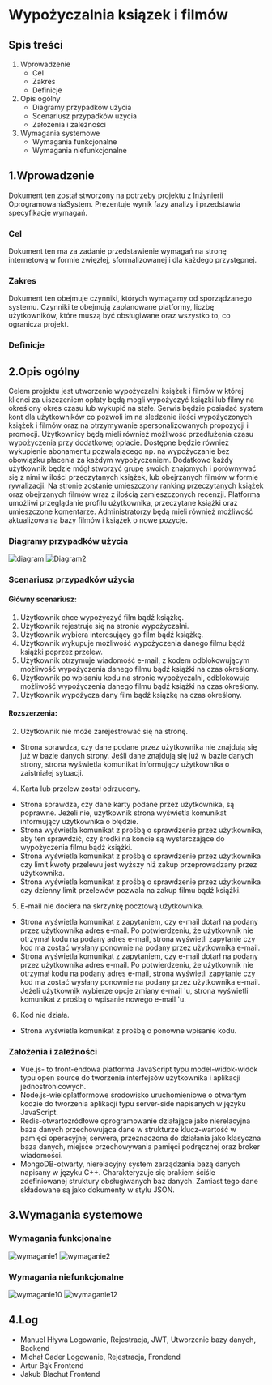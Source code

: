 # Wypożyczalnia ksiązek i filmów
## Spis treści
1. Wprowadzenie
    * Cel
    * Zakres
    * Definicje
2. Opis ogólny
    * Diagramy przypadków użycia
    * Scenariusz przypadków użycia
    * Założenia i zależności
3. Wymagania systemowe
    * Wymagania funkcjonalne
    * Wymagania niefunkcjonalne
## 1.Wprowadzenie
Dokument ten został stworzony na potrzeby projektu z Inżynierii OprogramowaniaSystem. Prezentuje  wynik fazy analizy i przedstawia specyfikacje wymagań.
### Cel
Dokument ten ma za zadanie przedstawienie wymagań na stronę internetową w formie zwięzłej, sformalizowanej i dla każdego przystępnej.
### Zakres
Dokument ten obejmuje czynniki, których wymagamy od sporządzanego systemu. Czynniki te obejmują zaplanowane platformy, liczbę
użytkowników, które muszą być obsługiwane oraz wszystko to, co ogranicza projekt.
### Definicje
## 2.Opis ogólny
Celem projektu jest utworzenie wypożyczalni książek i filmów w której klienci za uiszczeniem opłaty będą mogli wypożyczyć książki lub filmy na określony okres 
czasu lub wykupić na stałe. Serwis będzie posiadać system kont dla użytkowników co pozwoli im na śledzenie ilości wypożyczonych książek i filmów
oraz na otrzymywanie spersonalizowanych propozycji i promocji. Użytkownicy będą mieli również możliwość przedłużenia czasu wypożyczenia przy dodatkowej
opłacie. Dostępne będzie również wykupienie abonamentu pozwalającego np. na wypożyczanie bez obowiązku płacenia za każdym wypożyczeniem.
Dodatkowo każdy użytkownik będzie mógł stworzyć grupę swoich znajomych i porównywać się z nimi w ilości przeczytanych książek, lub obejrzanych
filmów w formie rywalizacji. Na stronie zostanie umieszczony ranking przeczytanych książek oraz obejrzanych filmów wraz z ilością zamieszczonych recenzji.
Platforma umożliwi przeglądanie profilu użytkownika, przeczytane książki oraz umieszczone komentarze. Administratorzy będą mieli również możliwość aktualizowania bazy 
filmów i książek o nowe pozycje.
### Diagramy przypadków użycia
![diagram](https://user-images.githubusercontent.com/92635745/152690733-850a63ca-6b69-4b39-8df1-4493cee41f4d.png)
![Diagram2](https://user-images.githubusercontent.com/92635745/152690738-7988a59f-c445-44ca-a99c-f96cdffcbe15.jpg)
### Scenariusz przypadków użycia
#### Główny scenariusz:
1. Użytkownik chce wypożyczyć film bądź książkę. 
2. Użytkownik rejestruje się na stronie wypożyczalni. 
3. Użytkownik wybiera interesujący go film bądź książkę. 
4. Użytkownik wykupuje możliwość wypożyczenia danego filmu bądź książki poprzez przelew. 
5. Użytkownik otrzymuje wiadomość e-mail, z kodem odblokowującym możliwość wypożyczenia danego filmu bądź książki na czas określony. 
6. Użytkownik po wpisaniu kodu na stronie wypożyczalni, odblokowuje możliwość wypożyczenia danego filmu bądź książki na czas określony. 
7. Użytkownik wypożycza dany film bądź książkę na czas określony. 
#### Rozszerzenia:
2. Użytkownik nie może zarejestrować się na stronę.
* Strona sprawdza, czy dane podane przez użytkownika nie znajdują się już w bazie danych strony. Jeśli dane znajdują się już w bazie danych strony, strona wyświetla komunikat informujący użytkownika o zaistniałej sytuacji.
4. Karta lub przelew został odrzucony.
* Strona sprawdza, czy dane karty podane przez użytkownika, są poprawne. Jeżeli nie, użytkownik strona wyświetla komunikat informujący użytkownika o błędzie.
* Strona wyświetla komunikat z prośbą o sprawdzenie przez użytkownika, aby ten sprawdzić, czy środki na koncie są wystarczające do wypożyczenia filmu bądź książki.
* Strona wyświetla komunikat z prośbą o sprawdzenie przez użytkownika czy limit kwoty przelewu jest wyższy niż zakup przeprowadzany przez użytkownika.
* Strona wyświetla komunikat z prośbą o sprawdzenie przez użytkownika czy dzienny limit przelewów pozwala na zakup filmu bądź książki.
5. E-mail nie dociera na skrzynkę pocztową użytkownika.
* Strona wyświetla komunikat z zapytaniem, czy e-mail dotarł na podany przez użytkownika adres e-mail. Po potwierdzeniu, że użytkownik nie otrzymał kodu na podany adres e-mail, strona wyświetli zapytanie czy kod ma zostać wysłany ponownie na podany przez użytkownika e-mail.
* Strona wyświetla komunikat z zapytaniem, czy e-mail dotarł na podany przez użytkownika adres e-mail. Po potwierdzeniu, że użytkownik nie otrzymał kodu na podany adres e-mail, strona wyświetli zapytanie czy kod ma zostać wysłany ponownie na podany przez użytkownika e-mail. Jeżeli użytkownik wybierze opcje zmiany e-mail 'u, strona wyświetli komunikat z prośbą o wpisanie nowego e-mail 'u. 
6. Kod nie działa.
* Strona wyświetla komunikat z prośbą o ponowne wpisanie kodu. 
### Założenia i zależności
* Vue.js- to front-endowa platforma JavaScript typu model-widok-widok typu open source do tworzenia interfejsów użytkownika i aplikacji jednostronicowych.
* Node.js-wieloplatformowe środowisko uruchomieniowe o otwartym kodzie do tworzenia aplikacji typu server-side napisanych w języku JavaScript.
* Redis-otwartoźródłowe oprogramowanie działające jako nierelacyjna baza danych przechowująca dane w strukturze klucz-wartość w pamięci operacyjnej serwera, przeznaczona do działania jako klasyczna baza danych, miejsce przechowywania pamięci podręcznej oraz broker wiadomości.
* MongoDB-otwarty, nierelacyjny system zarządzania bazą danych napisany w języku C++. Charakteryzuje się brakiem ściśle zdefiniowanej struktury obsługiwanych baz danych. Zamiast tego dane składowane są jako dokumenty w stylu JSON.
## 3.Wymagania systemowe
### Wymagania funkcjonalne
![wymaganie1](https://user-images.githubusercontent.com/77339484/139115423-d323060f-f0c9-400a-8c45-cd9dd5ebe07a.png)
![wymaganie2](https://user-images.githubusercontent.com/77339484/139115936-99ebacfa-1cf1-4fba-b8d4-1d07dec928ce.png)

### Wymagania niefunkcjonalne
![wymaganie10](https://user-images.githubusercontent.com/77339484/139117793-3fd7304c-93c8-4630-a080-c058cc717a86.png)
![wymaganie12](https://user-images.githubusercontent.com/77339484/139117829-7614d1f6-4cfa-4030-b513-f97c968c732b.png)

## 4.Log
* Manuel Hływa
Logowanie, Rejestracja, JWT, Utworzenie bazy danych, Backend
* Michał Cader
Logowanie, Rejestracja, Frondend
* Artur Bąk
Frontend
* Jakub Błachut
Frontend

